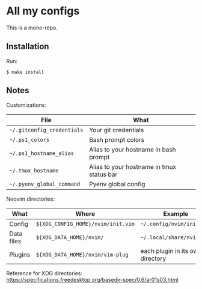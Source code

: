 # All my configs #

This is a mono-repo.


## Installation ##

Run:

```
$ make install
```


## Notes ##

Customizations:

| File                        | What                    |
|-----------------------------|-------------------------|
| `~/.gitconfig_credentials`  | Your git credentials |
| `~/.ps1_colors`             | Bash prompt colors |
| `~/.ps1_hostname_alias`     | Alias to your hostname in bash prompt |
| `~/.tmux_hostname`          | Alias to your hostname in tmux status bar |
| `~/.pyenv_global_command`   | Pyenv global config |


Neovim directories:

| What         | Where                              | Example                 |
|--------------|------------------------------------|-------------------------|
| Config       | `${XDG_CONFIG_HOME}/nvim/init.vim` | `~/.config/nvim/init.vim` |
| Data files   | `${XDG_DATA_HOME}/nvim/`           | `~/.local/share/nvim` |
| Plugins      | `${XDG_DATA_HOME}/nvim/vim-plug`   | each plugin in its own directory |

Reference for XDG directories: <https://specifications.freedesktop.org/basedir-spec/0.6/ar01s03.html>

